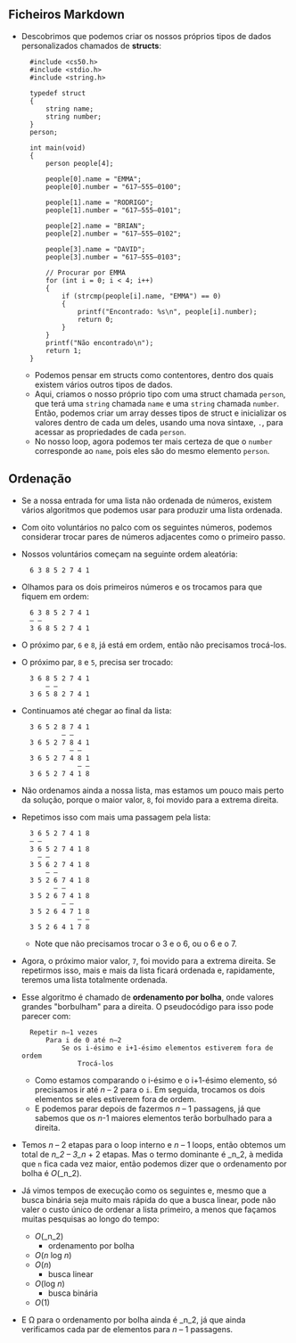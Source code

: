 Ficheiros Markdown
-------

* Descobrimos que podemos criar os nossos próprios tipos de dados personalizados chamados de **structs**:
    
        #include <cs50.h>
        #include <stdio.h>
        #include <string.h>
        
        typedef struct
        {
            string name;
            string number;
        }
        person;
        
        int main(void)
        {
            person people[4];
        
            people[0].name = "EMMA";
            people[0].number = "617–555–0100";
        
            people[1].name = "RODRIGO";
            people[1].number = "617–555–0101";
        
            people[2].name = "BRIAN";
            people[2].number = "617–555–0102";
        
            people[3].name = "DAVID";
            people[3].number = "617–555–0103";
        
            // Procurar por EMMA
            for (int i = 0; i < 4; i++)
            {
                if (strcmp(people[i].name, "EMMA") == 0)
                {
                    printf("Encontrado: %s\n", people[i].number);
                    return 0;
                }
            }
            printf("Não encontrado\n");
            return 1;
        }
        
    
    * Podemos pensar em structs como contentores, dentro dos quais existem vários outros tipos de dados.
    * Aqui, criamos o nosso próprio tipo com uma struct chamada `person`, que terá uma `string` chamada `name` e uma `string` chamada `number`. Então, podemos criar um array desses tipos de struct e inicializar os valores dentro de cada um deles, usando uma nova sintaxe, `.`, para acessar as propriedades de cada `person`.
    * No nosso loop, agora podemos ter mais certeza de que o `number` corresponde ao `name`, pois eles são do mesmo elemento `person`.

Ordenação
-------

* Se a nossa entrada for uma lista não ordenada de números, existem vários algoritmos que podemos usar para produzir uma lista ordenada.
* Com oito voluntários no palco com os seguintes números, podemos considerar trocar pares de números adjacentes como o primeiro passo.
* Nossos voluntários começam na seguinte ordem aleatória:
    
        6 3 8 5 2 7 4 1
        
    
* Olhamos para os dois primeiros números e os trocamos para que fiquem em ordem:
    
        6 3 8 5 2 7 4 1
        – –
        3 6 8 5 2 7 4 1
        
    
* O próximo par, `6` e `8`, já está em ordem, então não precisamos trocá-los.
* O próximo par, `8` e `5`, precisa ser trocado:
    
        3 6 8 5 2 7 4 1
            – –
        3 6 5 8 2 7 4 1
        
    
* Continuamos até chegar ao final da lista:
    
        3 6 5 2 8 7 4 1
                – –
        3 6 5 2 7 8 4 1
                  – –
        3 6 5 2 7 4 8 1
                    – –
        3 6 5 2 7 4 1 8
        
    
* Não ordenamos ainda a nossa lista, mas estamos um pouco mais perto da solução, porque o maior valor, `8`, foi movido para a extrema direita.
* Repetimos isso com mais uma passagem pela lista:
    
        3 6 5 2 7 4 1 8
        – –
        3 6 5 2 7 4 1 8
          – –
        3 5 6 2 7 4 1 8
            – –
        3 5 2 6 7 4 1 8
              – –
        3 5 2 6 7 4 1 8
                – –
        3 5 2 6 4 7 1 8
                    – –
        3 5 2 6 4 1 7 8
        
    
    * Note que não precisamos trocar o 3 e o 6, ou o 6 e o 7.
* Agora, o próximo maior valor, `7`, foi movido para a extrema direita. Se repetirmos isso, mais e mais da lista ficará ordenada e, rapidamente, teremos uma lista totalmente ordenada.
* Esse algoritmo é chamado de **ordenamento por bolha**, onde valores grandes "borbulham" para a direita. O pseudocódigo para isso pode parecer com:
    
        Repetir n–1 vezes
            Para i de 0 até n–2
                Se os i-ésimo e i+1-ésimo elementos estiverem fora de ordem
                    Trocá-los
        
    
    * Como estamos comparando o i-ésimo e o i+1-ésimo elemento, só precisamos ir até _n_ – 2 para o `i`. Em seguida, trocamos os dois elementos se eles estiverem fora de ordem.
    * E podemos parar depois de fazermos _n_ – 1 passagens, já que sabemos que os _n_-1 maiores elementos terão borbulhado para a direita.
* Temos _n_ – 2 etapas para o loop interno e _n_ – 1 loops, então obtemos um total de _n_2 – 3_n_ + 2 etapas. Mas o termo dominante é _n_2, à medida que `n` fica cada vez maior, então podemos dizer que o ordenamento por bolha é _O_(_n_2).
* Já vimos tempos de execução como os seguintes e, mesmo que a busca binária seja muito mais rápida do que a busca linear, pode não valer o custo único de ordenar a lista primeiro, a menos que façamos muitas pesquisas ao longo do tempo:
    * _O_(_n_2)
        * ordenamento por bolha
    * _O_(_n_ log _n_)
    * _O_(_n_)
        * busca linear
    * _O_(log _n_)
        * busca binária
    * _O_(1)
* E Ω para o ordenamento por bolha ainda é _n_2, já que ainda verificamos cada par de elementos para _n_ – 1 passagens.